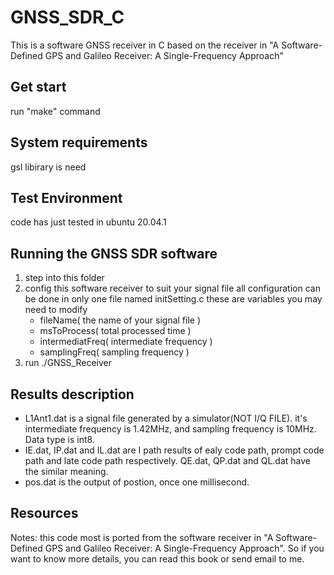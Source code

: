 # GNSS_SDR_C
This is a software GNSS receiver in C based on the receiver in "A Software-Defined GPS and Galileo Receiver: A Single-Frequency Approach"
## Get start
run "make" command

## System requirements
gsl libirary is need

## Test Environment
code has just tested in ubuntu 20.04.1

## Running the GNSS SDR software
1. step into this folder
2. config this software receiver to suit your signal file
   all configuration can be done in only one file named initSetting.c
   these are variables you may need to modify
   - fileName( the name of your signal file )
   - msToProcess( total processed time )
   - intermediatFreq( intermediate frequency )
   - samplingFreq( sampling frequency )
3. run ./GNSS_Receiver

## Results description
- L1Ant1.dat is a signal file generated by a simulator(NOT I/Q FILE). it's intermediate frequency is 1.42MHz, and sampling frequency is 10MHz. Data type is int8.
- IE.dat, IP.dat and IL.dat are I path results of ealy code path, prompt code path and late code path respectively. QE.dat, QP.dat and QL.dat have the similar meaning.
- pos.dat is the output of postion, once one millisecond.

## Resources
Notes: this code most is ported from the software receiver in "A Software-Defined GPS and Galileo Receiver: A Single-Frequency Approach". So if you want to know more details, you can read this book or send email to me.
